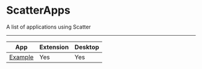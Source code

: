 # ScatterApps
A list of applications using Scatter

-------------

| App | Extension | Desktop |
| -- | -- | -- |
| [Example](https://get-scatter.com) | Yes | Yes |

